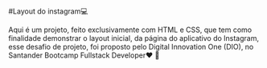 #Layout do instagram💻

Aqui é um projeto, feito exclusivamente com HTML e CSS, que tem como finalidade demonstrar o layout inicial, da página do aplicativo do Instagram, esse desafio de projeto, foi proposto pelo Digital Innovation One (DIO), no Santander Bootcamp Fullstack Developer❤️ 👨‍
